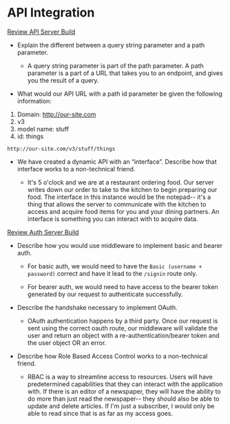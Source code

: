 # API Integration

[Review API Server Build](https://codefellows.github.io/code-401-javascript-guide/curriculum/apps-and-libraries/api-server/)

- Explain the different between a query string parameter and a path parameter.

  - A query string parameter is part of the path parameter. A path parameter is a part of a URL that takes you to an endpoint, and gives you the result of a query. 

- What would our API URL with a path id parameter be given the following information:

1. Domain: http://our-site.com
2. v3
3. model name: stuff
4. id: things

```http://our-site.com/v3/stuff/things```

- We have created a dynamic API with an “interface”. Describe how that interface works to a non-technical friend.

  - It's 5 o'clock and we are at a restaurant ordering food. Our server writes down our order to take to the kitchen to begin preparing our food. The interface in this instance would be the notepad-- it's a thing that allows the server to communicate with the kitchen to access and acquire food items for you and your dining partners. An interface is something you can interact with to acquire data.

[Review Auth Server Build](https://codefellows.github.io/code-401-javascript-guide/curriculum/apps-and-libraries/auth-server/)

- Describe how you would use middleware to implement basic and bearer auth.

  - For basic auth, we would need to have the ```Basic (username + password)``` correct and have it lead to the ```/signin``` route only.

  - For bearer auth, we would need to have access to the bearer token generated by our request to authenticate successfully. 

- Describe the handshake necessary to implement OAuth.

  - OAuth authentication happens by a third party. Once our request is sent using the correct oauth route, our middleware will validate the user and return an object with a re-authentication/bearer token and the user object OR an error.

- Describe how Role Based Access Control works to a non-technical friend.

  - RBAC is a way to streamline access to resources. Users will have predetermined capabilities that they can interact with the application with. If there is an editor of a newspaper, they will have the ability to do more than just read the newspaper-- they should also be able to update and delete articles. If I'm just a subscriber, I would only be able to read since that is as far as my access goes.